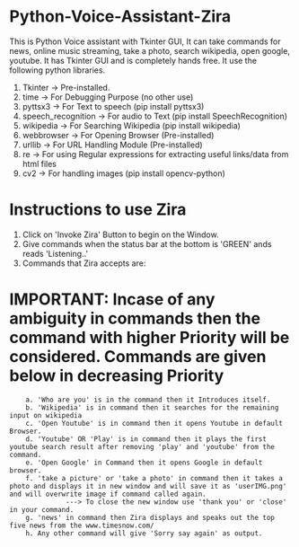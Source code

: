 # Python-Voice-Assistant-Zira
This is Python Voice assistant with Tkinter GUI, It can take commands for news, online music streaming, take a photo, search wikipedia, open google, youtube.
It has Tkinter GUI and is completely hands free.
It use the following python libraries.
  1. Tkinter            -> Pre-installed.
  2. time               -> For Debugging Purpose (no other use)
  3. pyttsx3            -> For Text to speech (pip install pyttsx3)
  4. speech_recognition -> For audio to Text (pip install SpeechRecognition)
  5. wikipedia          -> For Searching Wikipedia (pip install wikipedia)
  6. webbrowser         -> For Opening Browser (Pre-installed)
  7. urllib             -> For URL Handling Module (Pre-installed)
  8. re                 -> For using Regular expressions for extracting useful links/data from html files
  9. cv2                -> For handling images (pip install opencv-python)
 
 # Instructions to use Zira
 1. Click on 'Invoke Zira' Button to begin on the Window.
 2. Give commands when the status bar at the bottom is 'GREEN' ands reads 'Listening..'
 3. Commands that Zira accepts are:
 # IMPORTANT: Incase of any ambiguity in commands then the command with higher Priority will be considered. Commands are given below in decreasing Priority
        a. 'Who are you' is in the command then it Introduces itself.
        b. 'Wikipedia' is in command then it searches for the remaining input on wikipedia
        c. 'Open Youtube' is in command then it opens Youtube in default Browser.
        d. 'Youtube' OR 'Play' is in command then it plays the first youtube search result after removing 'play' and 'youtube' from the command.
        e. 'Open Google' in Command then it opens Google in default browser.
        f. 'take a picture' or 'take a photo' in command then it takes a photo and displays it in new window and will save it as 'userIMG.png' and will overwrite image if command called again.
                  ---> To close the new window use 'thank you' or 'close' in your command.
        g. 'news' in command then Zira displays and speaks out the top five news from the www.timesnow.com/
        h. Any other command will give 'Sorry say again' as output.
